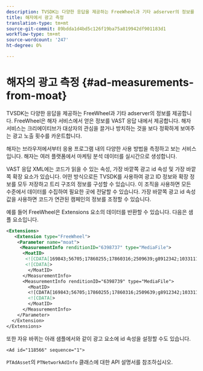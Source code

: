 ```yaml
---
description: TVSDK는 다양한 응답을 제공하는 FreeWheel과 기타 adserver의 정보를 제공합니다. FreeWheel은 해자 서비스에서 얻은 정보를 VAST 응답 내에서 제공합니다. 해자 서비스는 크리에이티브가 대상자의 관심을 끌거나 방치하는 것을 보다 정확하게 보여주는 광고 노출 횟수를 카운트합니다.
title: 해자에서 광고 측정
translation-type: tm+mt
source-git-commit: 89bdda1d4bd5c126f19ba75a819942df901183d1
workflow-type: tm+mt
source-wordcount: '247'
ht-degree: 0%

---
```



# 해자의 광고 측정 {#ad-measurements-from-moat}

TVSDK는 다양한 응답을 제공하는 FreeWheel과 기타 adserver의 정보를 제공합니다. FreeWheel은 해자 서비스에서 얻은 정보를 VAST 응답 내에서 제공합니다. 해자 서비스는 크리에이티브가 대상자의 관심을 끌거나 방치하는 것을 보다 정확하게 보여주는 광고 노출 횟수를 카운트합니다.

해자는 브라우저에서부터 응용 프로그램 내의 다양한 사용 방법을 측정하고 보는 서비스입니다. 해자는 여러 플랫폼에서 마케팅 분석 데이터를 실시간으로 생성합니다.

VAST 응답 XML에는 코드가 읽을 수 있는 속성, 가장 바깥쪽 광고 id 속성 및 가장 바깥쪽 확장 요소가 있습니다. 어떤 방식으로든 TVSDK를 사용하여 광고 ID 정보와 확장 정보를 모두 저장하고 트리 구조의 정보를 구성할 수 있습니다. 이 조직을 사용하면 모든 수준에서 데이터를 수집하여 필요한 곳에 전달할 수 있습니다. 가장 바깥쪽 광고 id 속성 값을 사용하면 코드가 연관된 캠페인의 정보를 조정할 수 있습니다.

예를 들어 FreeWheel은 Extensions 요소의 데이터를 반환할 수 있습니다. 다음은 샘플 요소입니다.

```xml
<Extensions> 
   <Extension type="FreeWheel"> 
    <Parameter name="moat"> 
     <MeasurementInfo renditionID="6398737" type="MediaFile"> 
      <MoatID> 
       <![CDATA[169843;56705;17860255;17860316;2509639;g8912342;103311138;g436558;530633]]]]> 
       <![CDATA[> 
        </MoatID> 
      </MeasurementInfo> 
      <MeasurementInfo renditionID="6398739" type="MediaFile"> 
        <MoatID> 
        <![CDATA[169843;56705;17860255;17860316;2509639;g8912342;103311138;g436558;530633]]]]> 
        <![CDATA[> 
        </MoatID> 
      </MeasurementInfo> 
    </Parameter> 
  </Extension> 
</Extensions>
```

또한 자유 바퀴는 아래 샘플에서와 같이 광고 요소에 id 속성을 설정할 수도 있습니다.

```
<Ad id="118566" sequence="1">
```

`PTAdAsset`의 `PTNetworkAdInfo` 클래스에 대한 API 설명서를 참조하십시오.